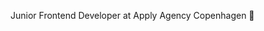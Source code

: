 Junior Frontend Developer at Apply Agency Copenhagen 👏

<!---
JonasPalms/JonasPalms is a ✨ special ✨ repository because its `README.md` (this file) appears on your GitHub profile.
You can click the Preview link to take a look at your changes.
--->
